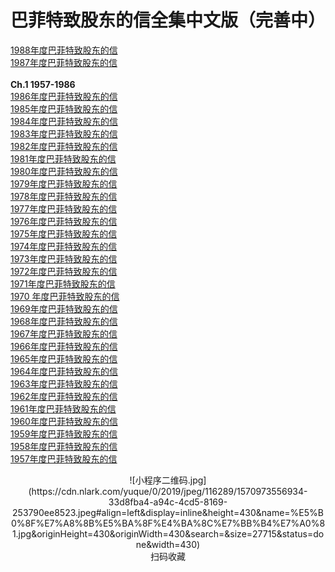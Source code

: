 # 巴菲特致股东的信全集中文版（完善中）


[1988年度巴菲特致股东的信](http://mp.weixin.qq.com/s?__biz=MzA4NzYwOTYwNQ==&mid=2650992765&idx=8&sn=37d1867384d2c7cc317add6993efe623&chksm=8bc08817bcb70101f180d8bd3175bbb43be40854c3fadc6fd4433407cf761d9c71da47d83d90&scene=21#wechat_redirect)<br />[1987年度巴菲特致股东的信](http://mp.weixin.qq.com/s?__biz=MzA4NzYwOTYwNQ==&mid=2650992765&idx=7&sn=83a28f717a6e0dbfbfdb6c4146570d6f&chksm=8bc08817bcb70101ab4935993b0af56785191b466abe5e021918b423f885100a3b54193e87df&scene=21#wechat_redirect)<br />
<br />**Ch.1 1957-1986**<br />[1986年度巴菲特致股东的信](http://mp.weixin.qq.com/s?__biz=MzA4NzYwOTYwNQ==&mid=2650992765&idx=6&sn=6d7b3cdaddd14b4d741c270ea607ba4f&chksm=8bc08817bcb701012f790c164dbaa9e9459053e95649f86df6f7be7196cb39f26ab147cc8763&scene=21#wechat_redirect)<br />[1985年度巴菲特致股东的信](http://mp.weixin.qq.com/s?__biz=MzA4NzYwOTYwNQ==&mid=2650992765&idx=5&sn=3d374eb69530189df07a255ee2ef67f4&chksm=8bc08817bcb7010158058dda0870599381839dd019ddd152a85bab83a8f658e86070e279e98a&scene=21#wechat_redirect)<br />[1984年度巴菲特致股东的信](http://mp.weixin.qq.com/s?__biz=MzA4NzYwOTYwNQ==&mid=2650992765&idx=4&sn=8cc33515c7f3fbeba7d64be328bf3d6d&chksm=8bc08817bcb701010d8fb5cc59ae0f8ac296eda070d20c07f1f855518d4827c0134c468011ac&scene=21#wechat_redirect)<br />[1983年度巴菲特致股东的信](http://mp.weixin.qq.com/s?__biz=MzA4NzYwOTYwNQ==&mid=2650992765&idx=3&sn=386e439bd38cb2c74caaca10845b265a&chksm=8bc08817bcb701015385d2eee6d5341f91501b108754bf103e3b3be2aa49519e0c01ce7812ec&scene=21#wechat_redirect)<br />[1982年度巴菲特致股东的信](http://mp.weixin.qq.com/s?__biz=MzA4NzYwOTYwNQ==&mid=2650992765&idx=2&sn=1a48fa1c8ba7e4445fe9bd6f2a023016&chksm=8bc08817bcb701012cac94cb37d6e0388f3ea35832e0891625e44b108c3cb47c850bc9b9c3f9&scene=21#wechat_redirect)<br />[1981年度巴菲特致股东的信](http://mp.weixin.qq.com/s?__biz=MzA4NzYwOTYwNQ==&mid=2650992765&idx=1&sn=e64b93b0347891edd1cf01e271febd6e&chksm=8bc08817bcb7010175021f8c8f4daf85e760f416d4f14490c08c9b9f79757228251955c61300&scene=21#wechat_redirect)<br />[1980年度巴菲特致股东的信](http://mp.weixin.qq.com/s?__biz=MzA4NzYwOTYwNQ==&mid=2650992760&idx=8&sn=c794daaac2f7de4e5cf67ffc3b73b6db&chksm=8bc08812bcb70104702720efd1b731fdd46a8971b92769a895f488f45e38cf7830cad741e4d7&scene=21#wechat_redirect)<br />[1979年度巴菲特致股东的信](http://mp.weixin.qq.com/s?__biz=MzA4NzYwOTYwNQ==&mid=2650992760&idx=7&sn=74f33a3c5818e4412bf85a7c2b2e734c&chksm=8bc08812bcb70104c71692cc8894870f36cdc2f6a2191b5723e45b9988bd7f2421fb76fa97ca&scene=21#wechat_redirect)<br />[1978年度巴菲特致股东的信](http://mp.weixin.qq.com/s?__biz=MzA4NzYwOTYwNQ==&mid=2650992760&idx=6&sn=49befe765e1c6529988c0c01e162469f&chksm=8bc08812bcb70104379ffda9466b3fcb23ebf3a2d8b03c451942bc66ca2eac5036a36f08e9a7&scene=21#wechat_redirect)<br />[1977年度巴菲特致股东的信](http://mp.weixin.qq.com/s?__biz=MzA4NzYwOTYwNQ==&mid=2650992760&idx=5&sn=5e990248645b2ecfb694954bcba04776&chksm=8bc08812bcb70104820c184dd431bfdeba242c3eea8460c6b9e2e8df28e4e5548a5019e61efc&scene=21#wechat_redirect)<br />[1976年度巴菲特致股东的信](http://mp.weixin.qq.com/s?__biz=MzA4NzYwOTYwNQ==&mid=2650992760&idx=4&sn=859927d0db0f505274463dd7c340877e&chksm=8bc08812bcb70104a8f47e3ace8f15336e7e45f997febd3857b484a4e7348e09bd469846e7d3&scene=21#wechat_redirect)<br />[1975年度巴菲特致股东的信](http://mp.weixin.qq.com/s?__biz=MzA4NzYwOTYwNQ==&mid=2650992760&idx=3&sn=12065d68a98092b0bdb7abaad5d7972b&chksm=8bc08812bcb70104280453ad96c53fd5fb8a643c400d0dbe93ec770438fde6efa1fb384a9488&scene=21#wechat_redirect)<br />[1974年度巴菲特致股东的信](http://mp.weixin.qq.com/s?__biz=MzA4NzYwOTYwNQ==&mid=2650992760&idx=2&sn=a87017dc686ca1d876df688b71a1bddf&chksm=8bc08812bcb70104aaeed4a444b8e7996e64a4b4543f8c776b27e44ca9f7beb9770fcde0c778&scene=21#wechat_redirect)<br />[1973年度巴菲特致股东的信](http://mp.weixin.qq.com/s?__biz=MzA4NzYwOTYwNQ==&mid=2650992760&idx=1&sn=715ce43d00d406771e7e7e3156722595&chksm=8bc08812bcb701041857b53fb1022c5b6d0d7a899870cdfd59abb20af641ffd69e01570df0a9&scene=21#wechat_redirect)<br />[1972年度巴菲特致股东的信](http://mp.weixin.qq.com/s?__biz=MzA4NzYwOTYwNQ==&mid=2650992759&idx=8&sn=ee148cc11a73bdad17110510b79a140e&chksm=8bc0881dbcb7010bc2619672a5a43bc78e20e002ae076d2a4769d936bce51617dec426c05006&scene=21#wechat_redirect)<br />[1971年度巴菲特致股东的信](http://mp.weixin.qq.com/s?__biz=MzA4NzYwOTYwNQ==&mid=2650992759&idx=7&sn=b9fe8842090c7671aec8ac49e2eb6bb0&chksm=8bc0881dbcb7010b8c14259c7b7016592f7f13389efcb8b5973c77d68cbea8552256203c97cb&scene=21#wechat_redirect)<br />[1970 年度巴菲特致股东的信](http://mp.weixin.qq.com/s?__biz=MzA4NzYwOTYwNQ==&mid=2650992759&idx=6&sn=6cfeb37c686f4e70fdd16ab57fdd5d87&chksm=8bc0881dbcb7010bb8b64ee965acbdebcd007ca098d52711077fdfbf123a7128a8bcdae7c639&scene=21#wechat_redirect)<br />[1969年度巴菲特致股东的信](http://mp.weixin.qq.com/s?__biz=MzA4NzYwOTYwNQ==&mid=2650992759&idx=5&sn=4517bfe8e399a643150bd3a3b49f8940&chksm=8bc0881dbcb7010bf799c5e7869875031f73066d4bd843e8e5e497f690bc9d84fc62f35789ee&scene=21#wechat_redirect)<br />[1968年度巴菲特致股东的信](http://mp.weixin.qq.com/s?__biz=MzA4NzYwOTYwNQ==&mid=2650992759&idx=4&sn=3d4a4cf689b331af61d6ab89ba7db8f9&chksm=8bc0881dbcb7010b7c6062374c99fb28388d08d623e53a1928de45df7308a6bda2b5ae02bbaf&scene=21#wechat_redirect)<br />[1967年度巴菲特致股东的信](http://mp.weixin.qq.com/s?__biz=MzA4NzYwOTYwNQ==&mid=2650992759&idx=3&sn=dbb1141e245f0e6c23b2d3000054de10&chksm=8bc0881dbcb7010bb8f1e7bca808b891a739c14203e9101e23f5bf64b108d325c2500e000639&scene=21#wechat_redirect)<br />[1966年度巴菲特致股东的信](http://mp.weixin.qq.com/s?__biz=MzA4NzYwOTYwNQ==&mid=2650992759&idx=2&sn=f16564ac7986008bb93b685e4d08dfb1&chksm=8bc0881dbcb7010b914ecbdcd1353b067400fff5c93b035c4781b2d79dd0b2aec90e79dd5806&scene=21#wechat_redirect)<br />[1965年度巴菲特致股东的信](http://mp.weixin.qq.com/s?__biz=MzA4NzYwOTYwNQ==&mid=2650992759&idx=1&sn=bd40d3be27889205b38090e525de5bbf&chksm=8bc0881dbcb7010b95bb04614258d83498fe1edcd3b1202b781b6f8886474e253ad8a94bd50d&scene=21#wechat_redirect)<br />[1964年度巴菲特致股东的信](http://mp.weixin.qq.com/s?__biz=MzA4NzYwOTYwNQ==&mid=2650992755&idx=8&sn=21339d289c6591d55a185f05ce4b96af&chksm=8bc08819bcb7010f872d78c0e85f69a83be5e21a5e8e22d1dcc348e9563bfb11747a1a808318&scene=21#wechat_redirect)<br />[1963年度巴菲特致股东的信](http://mp.weixin.qq.com/s?__biz=MzA4NzYwOTYwNQ==&mid=2650992755&idx=7&sn=b98e72eda8d9680c9c3cb49aa8a66821&chksm=8bc08819bcb7010f51f5b22f8ad6d1d0bfbfe0cfe777593e1b13de284a0657108be239274fd8&scene=21#wechat_redirect)<br />[1962年度巴菲特致股东的信](http://mp.weixin.qq.com/s?__biz=MzA4NzYwOTYwNQ==&mid=2650992755&idx=6&sn=878c30f5c80677111e7f08dde143e2e0&chksm=8bc08819bcb7010fa0210115cea92910bc675561c3b156f5f8cfab20ff1d44e699d87a2d2e65&scene=21#wechat_redirect)<br />[1961年度巴菲特致股东的信](http://mp.weixin.qq.com/s?__biz=MzA4NzYwOTYwNQ==&mid=2650992755&idx=5&sn=c288f5e43203a5b93f646d0228b5a8ea&chksm=8bc08819bcb7010fc6ddfad5e94052c2529160f06620d38fb907b5d21278e100626a694d511b&scene=21#wechat_redirect)<br />[1960年度巴菲特致股东的信](http://mp.weixin.qq.com/s?__biz=MzA4NzYwOTYwNQ==&mid=2650992755&idx=4&sn=4b3205cc8fa99575cdba16157dc55432&chksm=8bc08819bcb7010f09c19247e4bcc845763c8982a8b5b261f2644b166702f7fc6ca3b64beb8c&scene=21#wechat_redirect)<br />[1959年度巴菲特致股东的信](http://mp.weixin.qq.com/s?__biz=MzA4NzYwOTYwNQ==&mid=2650992755&idx=3&sn=6ed12e06d96ad2799b426ad6734ae7c3&chksm=8bc08819bcb7010fcab6a38675696d4c994c1eb9ff04478a7d03b388465101af16da5f80cbb5&scene=21#wechat_redirect)<br />[1958年度巴菲特致股东的信](http://mp.weixin.qq.com/s?__biz=MzA4NzYwOTYwNQ==&mid=2650992755&idx=2&sn=532be133d75b282cc5975d7cb617f0a2&chksm=8bc08819bcb7010f1af8d8ee49ef71ba2433d8c6f0313c647c4f7fd73c7557ad28b263a43e04&scene=21#wechat_redirect)<br />[1957年度巴菲特致股东的信](http://mp.weixin.qq.com/s?__biz=MzA4NzYwOTYwNQ==&mid=2650992755&idx=1&sn=e76a947d627b7848ad07452c965f4e42&chksm=8bc08819bcb7010ffae1f7eaca19a8e9d0a9b8fa39beeee7b31347f42bedb2c3cef63707fd9e&scene=21#wechat_redirect)

<center>![小程序二维码.jpg](https://cdn.nlark.com/yuque/0/2019/jpeg/116289/1570973556934-33d8fba4-a94c-4cd5-8169-253790ee8523.jpeg#align=left&display=inline&height=430&name=%E5%B0%8F%E7%A8%8B%E5%BA%8F%E4%BA%8C%E7%BB%B4%E7%A0%81.jpg&originHeight=430&originWidth=430&search=&size=27715&status=done&width=430)<br />扫码收藏</center>


